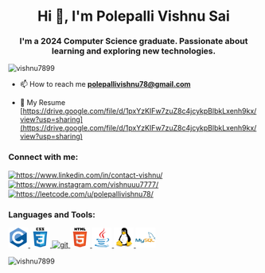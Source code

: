 <h1 align="center">Hi 👋, I'm Polepalli Vishnu Sai</h1>
<h3 align="center">I'm a 2024 Computer Science graduate. Passionate about learning and exploring new technologies.</h3>

<p align="left"> <img src="https://komarev.com/ghpvc/?username=vishnu7899&label=Profile%20views&color=0e75b6&style=flat" alt="vishnu7899" /> </p>

- 📫 How to reach me **polepallivishnu78@gmail.com**

- 📄 My Resume [https://drive.google.com/file/d/1pxYzKIFw7zuZ8c4jcykpBlbkLxenh9kx/view?usp=sharing](https://drive.google.com/file/d/1pxYzKIFw7zuZ8c4jcykpBlbkLxenh9kx/view?usp=sharing)

<h3 align="left">Connect with me:</h3>
<p align="left">
<a href="https://linkedin.com/in/https://www.linkedin.com/in/contact-vishnu/" target="blank"><img align="center" src="https://raw.githubusercontent.com/rahuldkjain/github-profile-readme-generator/master/src/images/icons/Social/linked-in-alt.svg" alt="https://www.linkedin.com/in/contact-vishnu/" height="30" width="40" /></a>
<a href="https://instagram.com/https://www.instagram.com/vishnuuu7777/" target="blank"><img align="center" src="https://raw.githubusercontent.com/rahuldkjain/github-profile-readme-generator/master/src/images/icons/Social/instagram.svg" alt="https://www.instagram.com/vishnuuu7777/" height="30" width="40" /></a>
<a href="https://www.leetcode.com/https://leetcode.com/u/polepallivishnu78/" target="blank"><img align="center" src="https://raw.githubusercontent.com/rahuldkjain/github-profile-readme-generator/master/src/images/icons/Social/leet-code.svg" alt="https://leetcode.com/u/polepallivishnu78/" height="30" width="40" /></a>
</p>

<h3 align="left">Languages and Tools:</h3>
<p align="left"> <a href="https://www.cprogramming.com/" target="_blank" rel="noreferrer"> <img src="https://raw.githubusercontent.com/devicons/devicon/master/icons/c/c-original.svg" alt="c" width="40" height="40"/> </a> <a href="https://www.w3schools.com/css/" target="_blank" rel="noreferrer"> <img src="https://raw.githubusercontent.com/devicons/devicon/master/icons/css3/css3-original-wordmark.svg" alt="css3" width="40" height="40"/> </a> <a href="https://git-scm.com/" target="_blank" rel="noreferrer"> <img src="https://www.vectorlogo.zone/logos/git-scm/git-scm-icon.svg" alt="git" width="40" height="40"/> </a> <a href="https://www.w3.org/html/" target="_blank" rel="noreferrer"> <img src="https://raw.githubusercontent.com/devicons/devicon/master/icons/html5/html5-original-wordmark.svg" alt="html5" width="40" height="40"/> </a> <a href="https://www.java.com" target="_blank" rel="noreferrer"> <img src="https://raw.githubusercontent.com/devicons/devicon/master/icons/java/java-original.svg" alt="java" width="40" height="40"/> </a> <a href="https://www.linux.org/" target="_blank" rel="noreferrer"> <img src="https://raw.githubusercontent.com/devicons/devicon/master/icons/linux/linux-original.svg" alt="linux" width="40" height="40"/> </a> <a href="https://www.mysql.com/" target="_blank" rel="noreferrer"> <img src="https://raw.githubusercontent.com/devicons/devicon/master/icons/mysql/mysql-original-wordmark.svg" alt="mysql" width="40" height="40"/> </a> </p>

<p><img align="center" src="https://github-readme-stats.vercel.app/api/top-langs?username=vishnu7899&show_icons=true&locale=en&layout=compact" alt="vishnu7899" /></p>
